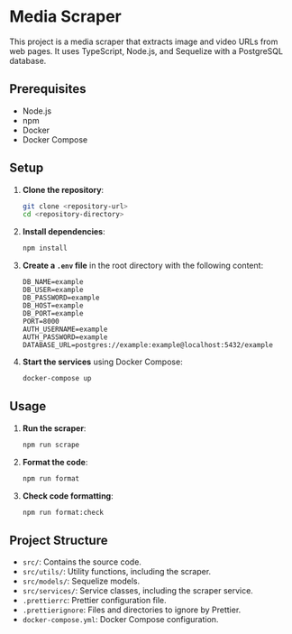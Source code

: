 
# Media Scraper

This project is a media scraper that extracts image and video URLs from web pages. It uses TypeScript, Node.js, and Sequelize with a PostgreSQL database.

## Prerequisites

- Node.js
- npm
- Docker
- Docker Compose

## Setup

1. **Clone the repository**:
   ```bash
   git clone <repository-url>
   cd <repository-directory>
   ```

2. **Install dependencies**:
   ```bash
   npm install
   ```

3. **Create a `.env` file** in the root directory with the following content:
   ```env
   DB_NAME=example
   DB_USER=example
   DB_PASSWORD=example
   DB_HOST=example
   DB_PORT=example
   PORT=8000
   AUTH_USERNAME=example
   AUTH_PASSWORD=example
   DATABASE_URL=postgres://example:example@localhost:5432/example
   ```

4. **Start the services** using Docker Compose:
   ```bash
   docker-compose up
   ```

## Usage

1. **Run the scraper**:
   ```bash
   npm run scrape
   ```

2. **Format the code**:
   ```bash
   npm run format
   ```

3. **Check code formatting**:
   ```bash
   npm run format:check
   ```

## Project Structure

- `src/`: Contains the source code.
- `src/utils/`: Utility functions, including the scraper.
- `src/models/`: Sequelize models.
- `src/services/`: Service classes, including the scraper service.
- `.prettierrc`: Prettier configuration file.
- `.prettierignore`: Files and directories to ignore by Prettier.
- `docker-compose.yml`: Docker Compose configuration.


